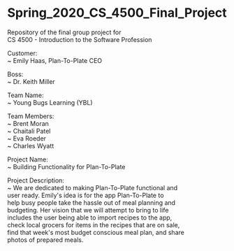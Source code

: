 # Spring_2020_CS_4500_Final_Project
Repository of the final group project for  
CS 4500 - Introduction to the Software Profession  

Customer:  
~ Emily Haas, Plan-To-Plate CEO
  
Boss:  
~ Dr. Keith Miller  

Team Name:  
~ Young Bugs Learning (YBL)  
  
Team Members:  
~ Brent Moran  
~ Chaitali Patel  
~ Eva Roeder  
~ Charles Wyatt
  
Project Name:  
~ Building Functionality for Plan-To-Plate 
  
Project Description:  
~ We are dedicated to making Plan-To-Plate functional and  
user ready. Emily's idea is for the app Plan-To-Plate to  
help busy people take the hassle out of meal planning and  
budgeting. Her vision that we will attempt to bring to life  
includes the user being able to import recipes to the app,  
check local grocers for items in the recipes that are on sale,  
find that week's most budget conscious meal plan, and share  
photos of prepared meals.  


  
